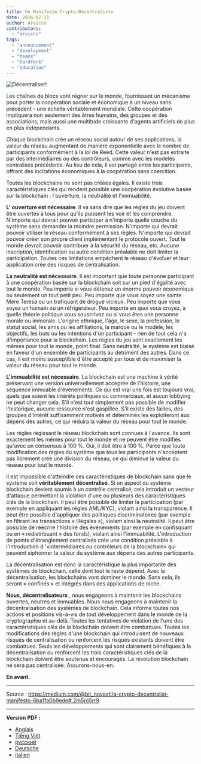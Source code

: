 ```yaml
---
title: Un Manifeste Crypto-Décentraliste
date: 2016-07-11
author: Arvicco
contributors:
  - "arvicco"
tags:
  - "announcement"
  - "development"
  - "teams"
  - "hardfork"
  - "education"
---
```


![Décentraliser!](./1gMu8qJtr2NeEuuGzvsfcnw.png)

Les chaînes de blocs vont régner sur le monde, fournissant un mécanisme pour porter la coopération sociale et économique à un niveau sans précédent - une échelle véritablement mondiale. Cette coopération impliquera non seulement des êtres humains, des groupes et des associations, mais aussi une multitude croissante d'agents artificiels de plus en plus indépendants.

Chaque blockchain crée un réseau social autour de ses applications, la valeur du réseau augmentant de manière exponentielle avec le nombre de participants conformément à la loi de Reed. Cette valeur n'est pas extraite par des intermédiaires ou des contrôleurs, comme avec les modèles centralisés précédents. Au lieu de cela, il est partagé entre les participants, offrant des incitations économiques à la coopération sans coercition.

Toutes les blockchains ne sont pas créées égales. Il existe trois caractéristiques clés qui rendent possible une coopération évolutive basée sur la blockchain : l'ouverture, la neutralité et l'immuabilité.

**L' ouverture est nécessaire**. Il va sans dire que les règles du jeu doivent être ouvertes à tous pour qu'ils puissent les voir et les comprendre. N'importe qui devrait pouvoir participer à n'importe quelle couche du système sans demander la moindre permission. N'importe qui devrait pouvoir utiliser le réseau conformément à ses règles. N'importe qui devrait pouvoir créer son propre client implémentant le protocole ouvert. Tout le monde devrait pouvoir contribuer à la sécurité du réseau, etc. Aucune inscription, identification ou autre condition préalable ne doit limiter la participation. Toutes ces limitations empêchent le réseau d'évoluer et leur application crée des risques de centralisation.

**La neutralité est nécessaire**. Il est important que toute personne participant à une coopération basée sur la blockchain soit sur un pied d'égalité avec tout le monde. Peu importe si vous détenez un énorme pouvoir économique ou seulement un tout petit peu. Peu importe que vous soyez une sainte Mère Teresa ou un trafiquant de drogue vicieux. Peu importe que vous soyez un humain ou un réfrigérateur. Peu importe en quoi vous croyez, à quelle théorie politique vous souscrivez ou si vous êtes une personne morale ou immorale. L'origine ethnique, l'âge, le sexe, la profession, le statut social, les amis ou les affiliations, la marque ou le modèle, les objectifs, les buts ou les intentions d'un participant - rien de tout cela n'a d'importance pour la blockchain. Les règles du jeu sont exactement les mêmes pour tout le monde, point final. Sans neutralité, le système est biaisé en faveur d'un ensemble de participants au détriment des autres. Dans ce cas, il est moins susceptible d'être accepté par tous et de maximiser la valeur du réseau pour tout le monde.

**L'immuabilité est nécessaire**. La blockchain est une machine à vérité préservant une version universellement acceptée de l'histoire, une séquence immuable d'événements. Ce qui est vrai une fois est toujours vrai, quels que soient les intérêts politiques ou commerciaux, et aucun lobbying ne peut changer cela. S'il n'est tout simplement pas possible de modifier l'historique, aucune ressource n'est gaspillée. S'il existe des failles, des groupes d'intérêt suffisamment motivés et déterminés les exploiteront aux dépens des autres, ce qui réduira la valeur du réseau pour tout le monde.

Les règles régissant le réseau blockchain sont connues à l'avance. Ils sont exactement les mêmes pour tout le monde et ne peuvent être modifiés qu'avec un consensus à 100 %. Oui, il doit être à 100 %. Parce que toute modification des règles du système que tous les participants n'acceptent pas librement crée une division du réseau, ce qui diminue la valeur du réseau pour tout le monde.

Il est impossible d'atteindre ces caractéristiques de blockchain sans que le système soit **véritablement décentralisé**. Si un aspect du système blockchain devient soumis à un contrôle centralisé, cela introduit un vecteur d'attaque permettant la violation d'une ou plusieurs des caractéristiques clés de la blockchain. Il peut être possible de limiter la participation (par exemple en appliquant les règles AML/KYC), violant ainsi la transparence. Il peut être possible d'appliquer des politiques discriminatoires (par exemple en filtrant les transactions « illégales »), violant ainsi la neutralité. Il peut être possible de réécrire l'histoire des événements (par exemple en confisquant ou en « redistribuant » des fonds), violant ainsi l'immuabilité. L'introduction de points d'étranglement centralisés crée une condition préalable à l'introduction d '«intermédiaires ou contrôleurs de la blockchain» qui peuvent siphonner la valeur du système aux dépens des autres participants.

La décentralisation est donc la caractéristique la plus importante des systèmes de blockchain, celle dont tout le reste dépend. Avec la décentralisation, les blockchains vont dominer le monde. Sans cela, ils seront « confinés » et intégrés dans des applications de niche.

**Nous, décentralisateurs** , nous engageons à maintenir les blockchains ouvertes, neutres et immuables. Nous nous engageons à maintenir la décentralisation des systèmes de blockchain. Cela informe toutes nos actions et positions vis-à-vis de tout développement dans le monde de la cryptographie et au-delà. Toutes les tentatives de violation de l'une des caractéristiques clés de la blockchain doivent être combattues. Toutes les modifications des règles d'une blockchain qui introduisent de nouveaux risques de centralisation ou renforcent les risques existants doivent être combattues. Seuls les développements qui sont clairement bénéfiques à la décentralisation ou renforcent les trois caractéristiques clés de la blockchain doivent être soutenus et encouragés. La révolution blockchain ne sera pas centralisée. Assurons-nous-en.

**En avant.**

---

Source : https://medium.com/@bit_novosti/a-crypto-decentralist-manifesto-6ba1fa0b9ede#.2m5ro5rr9

---

**Version PDF :**

- [Anglais](/A_Crypto-Decentralist_Manifesto.pdf)
- [Tiếng Việt](/A_Crypto-Decentralist_Manifesto_vietnamese.pdf)
- [русский](/A_Crypto-Decentralist_Manifesto_russian.pdf)
- [Deutsche](/A_Crypto-Decentralist_Manifesto_german.pdf)
- [italien](/A_Crypto-Decentralist_Manifesto_italian.pdf)
